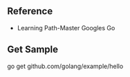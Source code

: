 ## Reference
  - Learning Path-Master Googles Go
    

## Get Sample
  go get github.com/golang/example/hello